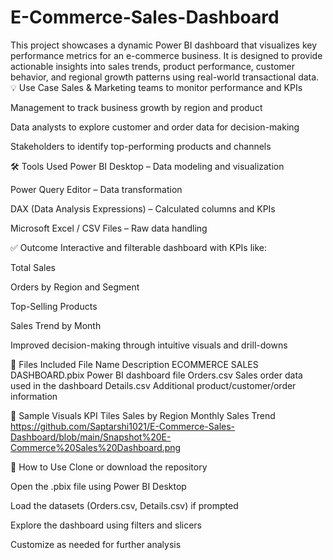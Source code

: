 # E-Commerce-Sales-Dashboard
This project showcases a dynamic Power BI dashboard that visualizes key performance metrics for an e-commerce business. It is designed to provide actionable insights into sales trends, product performance, customer behavior, and regional growth patterns using real-world transactional data.
💡 Use Case
Sales & Marketing teams to monitor performance and KPIs

Management to track business growth by region and product

Data analysts to explore customer and order data for decision-making

Stakeholders to identify top-performing products and channels

🛠️ Tools Used
Power BI Desktop – Data modeling and visualization

Power Query Editor – Data transformation

DAX (Data Analysis Expressions) – Calculated columns and KPIs

Microsoft Excel / CSV Files – Raw data handling

✅ Outcome
Interactive and filterable dashboard with KPIs like:

Total Sales

Orders by Region and Segment

Top-Selling Products

Sales Trend by Month

Improved decision-making through intuitive visuals and drill-downs

📁 Files Included
File Name	Description
ECOMMERCE SALES DASHBOARD.pbix	Power BI dashboard file
Orders.csv	Sales order data used in the dashboard
Details.csv	Additional product/customer/order information

📸 Sample Visuals
KPI Tiles	Sales by Region	Monthly Sales Trend
https://github.com/Saptarshi1021/E-Commerce-Sales-Dashboard/blob/main/Snapshot%20E-Commerce%20Sales%20Dashboard.png

🚀 How to Use
Clone or download the repository

Open the .pbix file using Power BI Desktop

Load the datasets (Orders.csv, Details.csv) if prompted

Explore the dashboard using filters and slicers

Customize as needed for further analysis

